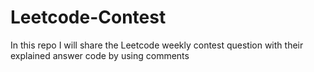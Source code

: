 # Leetcode-Contest
In this repo I will share the Leetcode weekly contest question with their explained answer code by using comments
